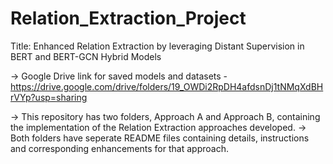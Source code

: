 # Relation_Extraction_Project

Title: Enhanced Relation Extraction by leveraging Distant Supervision in BERT and BERT-GCN Hybrid Models

-> Google Drive link for saved models and datasets - https://drive.google.com/drive/folders/19_OWDi2RpDH4afdsnDj1tNMqXdBHrVYp?usp=sharing

-> This repository has two folders, Approach A and Approach B, containing the implementation of the Relation Extraction approaches developed. -> Both folders have seperate README files containing details, instructions and corresponding enhancements for that approach.
